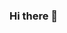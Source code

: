 ### Hi there 👋

<!--
**shady4real/shady4real** is a ✨ _special_ ✨ repository because its `README.md` (this file) appears on your GitHub profile.

Here are some ideas to get you started:

- 🔭 I’m currently working on font-end development
- 🌱 I’m currently learning conventional neural network
- 👯 I’m looking to collaborate on web app(projects)
- 🤔 I’m looking for help with ...
- 💬 Ask me about React JS
- 📫 How to reach me: Instagram
- 😄 Pronouns: ...
- ⚡ Fun fact: I'm a avid chess player , enjoy Playing Badminton , Cricket & Carrom!!
                        ### Have a Great Day!!
-->
